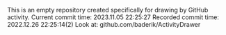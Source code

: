 This is an empty repository created specifically for drawing by GitHub activity.
Current commit time: 2023.11.05 22:25:27
Recorded commit time: 2022.12.26 22:25:14(2)
Look at: github.com/baderik/ActivityDrawer
